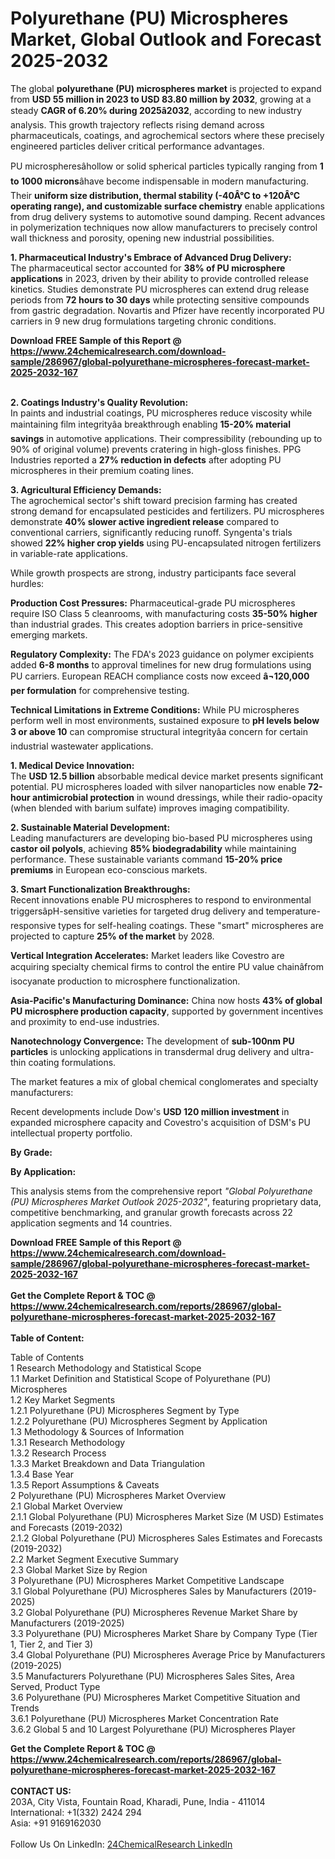 <h1>Polyurethane (PU) Microspheres Market, Global Outlook and Forecast 2025-2032</h1><p>The global <strong>polyurethane (PU) microspheres market</strong> is projected to expand from <strong>USD 55 million in 2023 to USD 83.80 million by 2032</strong>, growing at a steady <strong>CAGR of 6.20% during 2025â2032</strong>, according to new industry analysis. This growth trajectory reflects rising demand across pharmaceuticals, coatings, and agrochemical sectors where these precisely engineered particles deliver critical performance advantages.</p><p>PU microspheresâhollow or solid spherical particles typically ranging from <strong>1 to 1000 microns</strong>âhave become indispensable in modern manufacturing. Their <strong>uniform size distribution, thermal stability (-40Â°C to +120Â°C operating range), and customizable surface chemistry</strong> enable applications from drug delivery systems to automotive sound damping. Recent advances in polymerization techniques now allow manufacturers to precisely control wall thickness and porosity, opening new industrial possibilities.</p><p><strong>1. Pharmaceutical Industry's Embrace of Advanced Drug Delivery:</strong><br>
The pharmaceutical sector accounted for <strong>38% of PU microsphere applications</strong> in 2023, driven by their ability to provide controlled release kinetics. Studies demonstrate PU microspheres can extend drug release periods from <strong>72 hours to 30 days</strong> while protecting sensitive compounds from gastric degradation. Novartis and Pfizer have recently incorporated PU carriers in 9 new drug formulations targeting chronic conditions.</p><div><b>Download FREE Sample of this Report @ 
            <a href="https://www.24chemicalresearch.com/download-sample/286967/global-polyurethane-microspheres-forecast-market-2025-2032-167">
            https://www.24chemicalresearch.com/download-sample/286967/global-polyurethane-microspheres-forecast-market-2025-2032-167</a></b></div><br><p><strong>2. Coatings Industry's Quality Revolution:</strong><br>
In paints and industrial coatings, PU microspheres reduce viscosity while maintaining film integrityâa breakthrough enabling <strong>15-20% material savings</strong> in automotive applications. Their compressibility (rebounding up to 90% of original volume) prevents cratering in high-gloss finishes. PPG Industries reported a <strong>27% reduction in defects</strong> after adopting PU microspheres in their premium coating lines.</p><p><strong>3. Agricultural Efficiency Demands:</strong><br>
The agrochemical sector's shift toward precision farming has created strong demand for encapsulated pesticides and fertilizers. PU microspheres demonstrate <strong>40% slower active ingredient release</strong> compared to conventional carriers, significantly reducing runoff. Syngenta's trials showed  <strong>22% higher crop yields</strong> using PU-encapsulated nitrogen fertilizers in variable-rate applications.</p><p>While growth prospects are strong, industry participants face several hurdles:</p><p><strong>Production Cost Pressures:</strong> Pharmaceutical-grade PU microspheres require ISO Class 5 cleanrooms, with manufacturing costs <strong>35-50% higher</strong> than industrial grades. This creates adoption barriers in price-sensitive emerging markets.</p><p><strong>Regulatory Complexity:</strong> The FDA's 2023 guidance on polymer excipients added <strong>6-8 months</strong> to approval timelines for new drug formulations using PU carriers. European REACH compliance costs now exceed <strong>â¬120,000 per formulation</strong> for comprehensive testing.</p><p><strong>Technical Limitations in Extreme Conditions:</strong> While PU microspheres perform well in most environments, sustained exposure to <strong>pH levels below 3 or above 10</strong> can compromise structural integrityâa concern for certain industrial wastewater applications.</p><p><strong>1. Medical Device Innovation:</strong><br>
The <strong>USD 12.5 billion</strong> absorbable medical device market presents significant potential. PU microspheres loaded with silver nanoparticles now enable <strong>72-hour antimicrobial protection</strong> in wound dressings, while their radio-opacity (when blended with barium sulfate) improves imaging compatibility.</p><p><strong>2. Sustainable Material Development:</strong><br>
Leading manufacturers are developing bio-based PU microspheres using <strong>castor oil polyols</strong>, achieving <strong>85% biodegradability</strong> while maintaining performance. These sustainable variants command <strong>15-20% price premiums</strong> in European eco-conscious markets.</p><p><strong>3. Smart Functionalization Breakthroughs:</strong><br>
Recent innovations enable PU microspheres to respond to environmental triggersâpH-sensitive varieties for targeted drug delivery and temperature-responsive types for self-healing coatings. These "smart" microspheres are projected to capture <strong>25% of the market</strong> by 2028.</p><p><strong>Vertical Integration Accelerates:</strong> Market leaders like Covestro are acquiring specialty chemical firms to control the entire PU value chainâfrom isocyanate production to microsphere functionalization.</p><p><strong>Asia-Pacific's Manufacturing Dominance:</strong> China now hosts <strong>43% of global PU microsphere production capacity</strong>, supported by government incentives and proximity to end-use industries.</p><p><strong>Nanotechnology Convergence:</strong> The development of <strong>sub-100nm PU particles</strong> is unlocking applications in transdermal drug delivery and ultra-thin coating formulations.</p><p>The market features a mix of global chemical conglomerates and specialty manufacturers:</p><p>Recent developments include Dow's <strong>USD 120 million investment</strong> in expanded microsphere capacity and Covestro's acquisition of DSM's PU intellectual property portfolio.</p><p><strong>By Grade:</strong></p><p><strong>By Application:</strong></p><p>This analysis stems from the comprehensive report <em>"Global Polyurethane (PU) Microspheres Market Outlook 2025-2032"</em>, featuring proprietary data, competitive benchmarking, and granular growth forecasts across 22 application segments and 14 countries.</p><div><b>Download FREE Sample of this Report @ 
            <a href="https://www.24chemicalresearch.com/download-sample/286967/global-polyurethane-microspheres-forecast-market-2025-2032-167">
            https://www.24chemicalresearch.com/download-sample/286967/global-polyurethane-microspheres-forecast-market-2025-2032-167</a></b></div><br><div><b>Get the Complete Report & TOC @ 
            <a href="https://www.24chemicalresearch.com/reports/286967/global-polyurethane-microspheres-forecast-market-2025-2032-167">
            https://www.24chemicalresearch.com/reports/286967/global-polyurethane-microspheres-forecast-market-2025-2032-167</a></b></div><br>
            <b>Table of Content:</b><p>Table of Contents<br />
1 Research Methodology and Statistical Scope<br />
1.1 Market Definition and Statistical Scope of Polyurethane (PU) Microspheres<br />
1.2 Key Market Segments<br />
1.2.1 Polyurethane (PU) Microspheres Segment by Type<br />
1.2.2 Polyurethane (PU) Microspheres Segment by Application<br />
1.3 Methodology & Sources of Information<br />
1.3.1 Research Methodology<br />
1.3.2 Research Process<br />
1.3.3 Market Breakdown and Data Triangulation<br />
1.3.4 Base Year<br />
1.3.5 Report Assumptions & Caveats<br />
2 Polyurethane (PU) Microspheres Market Overview<br />
2.1 Global Market Overview<br />
2.1.1 Global Polyurethane (PU) Microspheres Market Size (M USD) Estimates and Forecasts (2019-2032)<br />
2.1.2 Global Polyurethane (PU) Microspheres Sales Estimates and Forecasts (2019-2032)<br />
2.2 Market Segment Executive Summary<br />
2.3 Global Market Size by Region<br />
3 Polyurethane (PU) Microspheres Market Competitive Landscape<br />
3.1 Global Polyurethane (PU) Microspheres Sales by Manufacturers (2019-2025)<br />
3.2 Global Polyurethane (PU) Microspheres Revenue Market Share by Manufacturers (2019-2025)<br />
3.3 Polyurethane (PU) Microspheres Market Share by Company Type (Tier 1, Tier 2, and Tier 3)<br />
3.4 Global Polyurethane (PU) Microspheres Average Price by Manufacturers (2019-2025)<br />
3.5 Manufacturers Polyurethane (PU) Microspheres Sales Sites, Area Served, Product Type<br />
3.6 Polyurethane (PU) Microspheres Market Competitive Situation and Trends<br />
3.6.1 Polyurethane (PU) Microspheres Market Concentration Rate<br />
3.6.2 Global 5 and 10 Largest Polyurethane (PU) Microspheres Player</p><div><b>Get the Complete Report & TOC @ 
            <a href="https://www.24chemicalresearch.com/reports/286967/global-polyurethane-microspheres-forecast-market-2025-2032-167">
            https://www.24chemicalresearch.com/reports/286967/global-polyurethane-microspheres-forecast-market-2025-2032-167</a></b></div><br><b>CONTACT US:</b><br>
            203A, City Vista, Fountain Road, Kharadi, Pune, India - 411014<br>
            International: +1(332) 2424 294<br>
            Asia: +91 9169162030 <br><br>
            Follow Us On LinkedIn: <a href="https://www.linkedin.com/company/24chemicalresearch/">24ChemicalResearch LinkedIn</a>